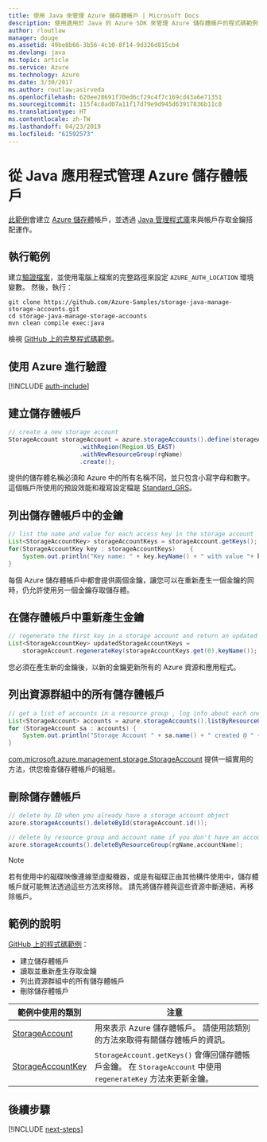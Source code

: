 ```yaml
---
title: 使用 Java 來管理 Azure 儲存體帳戶 | Microsoft Docs
description: 使用適用於 Java 的 Azure SDK 來管理 Azure 儲存體帳戶的程式碼範例
author: rloutlaw
manager: douge
ms.assetid: 49be8b66-3b56-4c10-8f14-9d326d815cb4
ms.devlang: java
ms.topic: article
ms.service: Azure
ms.technology: Azure
ms.date: 3/30/2017
ms.author: routlaw;asirveda
ms.openlocfilehash: 620ee28691f70ed6cf29c4f7c169cd43a6e71351
ms.sourcegitcommit: 115f4c8ad07a11f17d79e9d945d63917836b11c8
ms.translationtype: HT
ms.contentlocale: zh-TW
ms.lasthandoff: 04/23/2019
ms.locfileid: "61592573"
---
```

# <a name="manage-azure-storage-accounts-from-your-java-applications"></a>從 Java 應用程式管理 Azure 儲存體帳戶

[此範例](https://github.com/Azure-Samples/storage-java-manage-storage-accounts)會建立 [Azure 儲存體](https://docs.microsoft.com/azure/storage/storage-introduction)帳戶，並透過 [Java 管理程式庫](https://github.com/Azure/azure-sdk-for-java)來與帳戶存取金鑰搭配運作。 

## <a name="run-the-sample"></a>執行範例

建立[驗證檔案](https://github.com/Azure/azure-sdk-for-java/blob/master/AUTH.md)，並使用電腦上檔案的完整路徑來設定 `AZURE_AUTH_LOCATION` 環境變數。 然後，執行：

```
git clone https://github.com/Azure-Samples/storage-java-manage-storage-accounts.git
cd storage-java-manage-storage-accounts
mvn clean compile exec:java
```

檢視 [GitHub 上的完整程式碼範例](https://github.com/Azure-Samples/storage-java-manage-storage-accounts)。

## <a name="authenticate-with-azure"></a>使用 Azure 進行驗證

[!INCLUDE [auth-include](includes/java-auth-include.md)] 

## <a name="create-a-storage-account"></a>建立儲存體帳戶

```java
// create a new storage account
StorageAccount storageAccount = azure.storageAccounts().define(storageAccountName)
                    .withRegion(Region.US_EAST)
                    .withNewResourceGroup(rgName)
                    .create();
```

提供的儲存體名稱必須和 Azure 中的所有名稱不同，並只包含小寫字母和數字。 這個帳戶所使用的預設效能和複寫設定檔是 [Standard_GRS](https://docs.microsoft.com/azure/storage/storage-redundancy#geo-redundant-storage)。

## <a name="list-keys-in-a-storage-account"></a>列出儲存體帳戶中的金鑰
```java
// list the name and value for each access key in the storage account
List<StorageAccountKey> storageAccountKeys = storageAccount.getKeys();
for(StorageAccountKey key : storageAccountKeys)    {
    System.out.println("Key name: " + key.keyName() + " with value "+ key.value());
}
```

每個 Azure 儲存體帳戶中都會提供兩個金鑰，讓您可以在重新產生一個金鑰的同時，仍允許使用另一個金鑰存取儲存體。

## <a name="regenerate-a-key-in-a-storage-account"></a>在儲存體帳戶中重新產生金鑰

```java
// regenerate the first key in a storage account and return an updated list of keys 
List<StorageAccountKey> updatedStorageAccountKeys =
    storageAccount.regenerateKey(storageAccountKeys.get(0).keyName());
```

您必須在產生新的金鑰後，以新的金鑰更新所有的 Azure 資源和應用程式。

## <a name="list-all-storage-accounts-in-a-resource-group"></a>列出資源群組中的所有儲存體帳戶
```java
// get a list of accounts in a resource group , log info about each one
List<StorageAccount> accounts = azure.storageAccounts().listByResourceGroup(rgName);
for (StorageAccount sa : accounts) {
    System.out.println("Storage Account " + sa.name() + " created @ " + sa.creationTime());
}
```

[com.microsoft.azure.management.storage.StorageAccount](https://docs.microsoft.com/java/api/com.microsoft.azure.management.storage._storage_account) 提供一組實用的方法，供您檢查儲存體帳戶的組態。

## <a name="delete-a-storage-account"></a>刪除儲存體帳戶
```java
// delete by ID when you already have a storage account object
azure.storageAccounts().deleteById(storageAccount.id());

// delete by resource group and account name if you don't have an account object
azure.storageAccounts().deleteByResourceGroup(rgName,accountName);
```

> [!NOTE]
> 若有使用中的磁碟映像連線至虛擬機器，或是有磁碟正由其他構件使用中，儲存體帳戶就可能無法透過這些方法來移除。 請先將儲存體與這些資源中斷連結，再移除帳戶。

## <a name="sample-explanation"></a>範例的說明

[GitHub 上的程式碼範例](https://github.com/Azure-Samples/storage-java-manage-storage-accounts)：

- 建立儲存體帳戶
- 讀取並重新產生存取金鑰
- 列出資源群組中的所有儲存體帳戶
- 刪除儲存體帳戶 

| 範例中使用的類別 | 注意
|-------|-------|
| [StorageAccount](https://docs.microsoft.com/java/api/com.microsoft.azure.management.storage._storage_account)  | 用來表示 Azure 儲存體帳戶。 請使用該類別的方法來取得有關儲存體帳戶的資訊。
| [StorageAccountKey](https://docs.microsoft.com/java/api/com.microsoft.azure.management.storage._storage_account_key) | `StorageAccount.getKeys()` 會傳回儲存體帳戶金鑰。 在 `StorageAccount` 中使用 `regenerateKey` 方法來更新金鑰。

## <a name="next-steps"></a>後續步驟

[!INCLUDE [next-steps](includes/java-next-steps.md)]